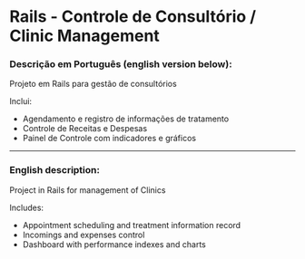 # Rails - Controle de Consultório / Clinic Management

### Descrição em Português (english version below):

Projeto em Rails para gestão de consultórios

Inclui:

- Agendamento e registro de informações de tratamento
- Controle de Receitas e Despesas
- Painel de Controle com indicadores e gráficos

--------------------------------------------------------------

### English description:

Project in Rails for management of Clinics

Includes:

- Appointment scheduling and treatment information record
- Incomings and expenses control
- Dashboard with performance indexes and charts